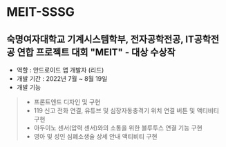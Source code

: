 # MEIT-SSSG

## 숙명여자대학교 기계시스템학부, 전자공학전공, IT공학전공 연합 프로젝트 대회 "MEIT" - 대상 수상작

- 역할 : 안드로이드 앱 개발자 (리드)
- 개발 기간 : 2022년 7월 ~ 8월 19일
- 개발 기능
>- 프론트엔드 디자인 및 구현
>- 119 신고 전화 연결, 유튜브 및 심장자동충격기 위치 연결 버튼 및 액티비티 구현
>- 아두이노 센서(압력 센서)와의 소통을 위한 블루투스 연결 기능 구현
>- 영아 및 성인 심폐소생술 상세 안내 액티비티 구현
